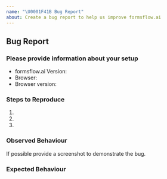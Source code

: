 ```yaml
---
name: "\U0001F41B Bug Report"
about: Create a bug report to help us improve formsflow.ai
---
```


## Bug Report

### Please provide information about your setup

- formsflow.ai Version: 
- Browser: 
- Browser version: 

### Steps to Reproduce

1.
2.
3.

### Observed Behaviour

If possible provide a screenshot to demonstrate the bug.

### Expected Behaviour


